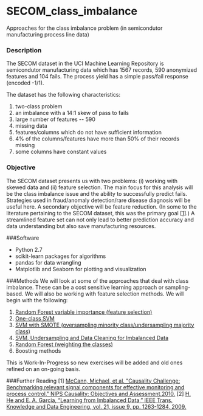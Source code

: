 # SECOM_class_imbalance
Approaches for the class imbalance problem (in semicondutor manufacturing process line data)


### Description
The SECOM dataset in the UCI Machine Learning Repository is semicondutor manufacturing data which has 1567 records, 590 anonymized features and 104 fails. The process yield has a simple pass/fail response (encoded -1/1).

The dataset has the following characteristics:

1.	two-class problem
2.	an imbalance with a 14:1 skew of pass to fails
2.	large number of features -- 590
3.	missing data
4.	features/columns which do not have sufficient information
  5.	4% of the columns/features have more than 50% of their records missing
  6.	some columns have constant values 

### Objective
The SECOM dataset presents us with two problems: (i) working with skewed data and (ii) feature selection. 
The main focus for this analysis will be the class imbalance issue and the ability to successfully predict fails. Strategies used in fraud/anomaly detection/rare disease diagnosis will be useful here. 
A secondary objective will be feature reduction. (In some to the literature pertaining to the SECOM dataset, this was the primary goal <a href="#ref1">[1]</a>.) A streamlined feature set can not only lead to better prediction accuracy and data understanding but also save manufacturing resources. 

###Software

- Python 2.7
- scikit-learn packages for algorithms
- pandas for data wrangling 
- Matplotlib and Seaborn for plotting and visualization

###Methods
We will look at some of the approaches that deal with class imbalance. These can be a cost sensitive learning approach or sampling-based. We will also be working with feature selection methods. We will begin with the following:

1. [Random Forest variable importance (feature selection)](https://github.com/Meena-Mani/SECOM_class_imbalance/blob/master/secomdata_ocsvm.ipynb)
2. [One-class SVM](https://github.com/Meena-Mani/SECOM_class_imbalance/blob/master/secomdata_ocsvm.ipynb) 
3. [SVM with SMOTE (oversampling minority class/undersampling majority class)](https://github.com/Meena-Mani/SECOM_class_imbalance/blob/master/secomdata_svm_smote.ipynb)
4. [SVM, Undersampling and Data Cleaning for Imbalanced Data](https://github.com/Meena-Mani/SECOM_class_imbalance/blob/master/secomdata_svm_undersampling.ipynb)
5. [Random Forest (weighting the classes)](https://github.com/Meena-Mani/SECOM_class_imbalance/blob/master/secomdata_rf.ipynb)
6. Boosting methods

This is Work-In-Progress so new exercises will be added and old ones refined on an on-going basis.

###Further Reading
<a name="ref1"></a>[1] [McCann, Michael, et al. "Causality Challenge: Benchmarking relevant signal components for effective monitoring and process control." NIPS Causality: Objectives and Assessment.2010.](https://scholar.google.com/scholar?cluster=9582225450011234329&hl=en&as_sdt=0,5&sciodt=0,5)
<a name="ref2"></a>[2] [H. He and E. A. Garcia, “Learning from Imbalanced Data,” IEEE Trans. Knowledge and Data Engineering, vol. 21, issue 9, pp. 1263-1284, 2009.](http://www.ele.uri.edu/faculty/he/PDFfiles/ImbalancedLearning.pdf)



